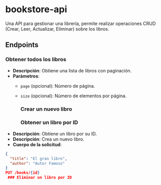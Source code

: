 # bookstore-api

Una API para gestionar una librería, permite realizar operaciones CRUD (Crear, Leer, Actualizar, Eliminar) sobre los libros.

## Endpoints

### Obtener todos los libros
- **Descripción**: Obtiene una lista de libros con paginación.
- **Parámetros**:
  - `page` (opcional): Número de página.
  - `size` (opcional): Número de elementos por página.

    ### Crear un nuevo libro
    ### Obtener un libro por ID
- **Descripción**: Obtiene un libro por su ID.
- **Descripción**: Crea un nuevo libro.
- **Cuerpo de la solicitud**:
```json
{
  "title": "El gran libro",
  "author": "Autor Famoso"
}
PUT /books/{id}
 ### Eliminar un libro por ID
